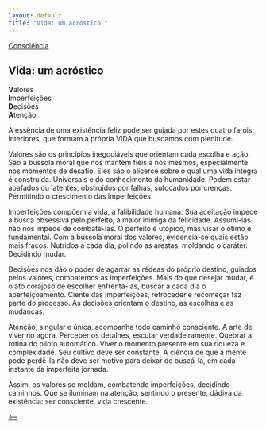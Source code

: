 ```yaml
---
layout: default
title: "Vida: um acróstico "
--- 
```




[Consciência](./)

## Vida: um acróstico 

**V**alores  
**I**mperfeições  
**D**ecisões  
**A**tenção

A essência de uma existência feliz pode ser guiada por estes quatro faróis interiores, que formam a própria VIDA que buscamos com plenitude.

Valores são os princípios inegociáveis que orientam cada escolha e ação. São a bússola moral que nos mantém fiéis a nós mesmos, especialmente nos momentos de desafio. Eles são o alicerce sobre o qual uma vida íntegra é construída. Universais e do conhecimento da humanidade. Podem estar abafados ou latentes, obstruídos por falhas, sufocados por crenças. Permitindo o crescimento das imperfeições.

Imperfeições compõem a vida, a falibilidade humana. Sua aceitação impede a busca obsessiva pelo perfeito, a maior inimiga da felicidade. Assumi-las não nos impede de combatê-las. O perfeito é utópico, mas visar o ótimo é fundamental. Com a bússola moral dos valores, evidencia-se quais estão mais fracos. Nutridos a cada dia, polindo as arestas, moldando o caráter. Decidindo mudar.

Decisões nos dão o poder de agarrar as rédeas do próprio destino, guiados pelos valores, combatemos as imperfeições. Mais do que desejar mudar, é o ato corajoso de escolher enfrentá-las, buscar a cada dia o aperfeiçoamento. Ciente das imperfeições, retroceder e recomeçar faz parte do processo. As decisões orientam o destino, as escolhas e as mudanças.

Atenção, singular e única, acompanha todo caminho consciente. A arte de viver no agora. Perceber os detalhes, escutar verdadeiramente. Quebrar a rotina do piloto automático. Viver o momento presente em sua riqueza e complexidade. Seu cultivo deve ser constante. A ciência de que a mente pode perdê-la não deve ser motivo para deixar de buscá-la, em cada instante da imperfeita jornada.

Assim, os valores se moldam, combatendo imperfeições, decidindo caminhos. Que se iluminam na atenção, sentindo o presente, dádiva da existência: ser consciente, vida crescente.

[<--](./)